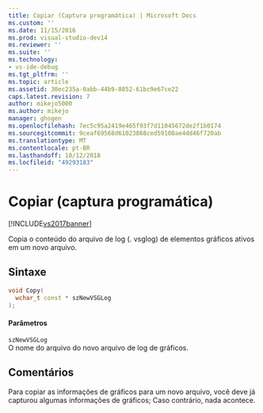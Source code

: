```yaml
---
title: Copiar (Captura programática) | Microsoft Docs
ms.custom: ''
ms.date: 11/15/2016
ms.prod: visual-studio-dev14
ms.reviewer: ''
ms.suite: ''
ms.technology:
- vs-ide-debug
ms.tgt_pltfrm: ''
ms.topic: article
ms.assetid: 30ec235a-0abb-44b9-8852-61bc9e67ce22
caps.latest.revision: 7
author: mikejo5000
ms.author: mikejo
manager: ghogen
ms.openlocfilehash: 7ec5c95a2419e465f93f7d11045672de2f1b0174
ms.sourcegitcommit: 9ceaf69568d61023868ced59108ae4dd46f720ab
ms.translationtype: MT
ms.contentlocale: pt-BR
ms.lasthandoff: 10/12/2018
ms.locfileid: "49293183"
---
```

# <a name="copy-programmatic-capture"></a>Copiar (captura programática)
[!INCLUDE[vs2017banner](../includes/vs2017banner.md)]

Copia o conteúdo do arquivo de log (. vsglog) de elementos gráficos ativos em um novo arquivo.  
  
## <a name="syntax"></a>Sintaxe  
  
```cpp  
void Copy(  
  wchar_t const * szNewVSGLog  
);  
```  
  
#### <a name="parameters"></a>Parâmetros  
 `szNewVSGLog`  
 O nome do arquivo do novo arquivo de log de gráficos.  
  
## <a name="remarks"></a>Comentários  
 Para copiar as informações de gráficos para um novo arquivo, você deve já capturou algumas informações de gráficos; Caso contrário, nada acontece.



